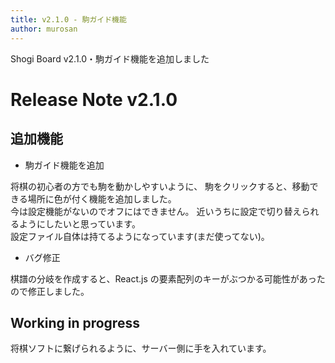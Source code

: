 ```yaml
---
title: v2.1.0 - 駒ガイド機能
author: murosan
---
```


Shogi Board v2.1.0・駒ガイド機能を追加しました

# Release Note v2.1.0

## 追加機能

- 駒ガイド機能を追加

将棋の初心者の方でも駒を動かしやすいように、
駒をクリックすると、移動できる場所に色が付く機能を追加しました。  
今は設定機能がないのでオフにはできません。
近いうちに設定で切り替えられるようにしたいと思っています。  
設定ファイル自体は持てるようになっています(まだ使ってない)。

- バグ修正

棋譜の分岐を作成すると、React.js の要素配列のキーがぶつかる可能性があったので修正しました。

## Working in progress

将棋ソフトに繋げられるように、サーバー側に手を入れています。
